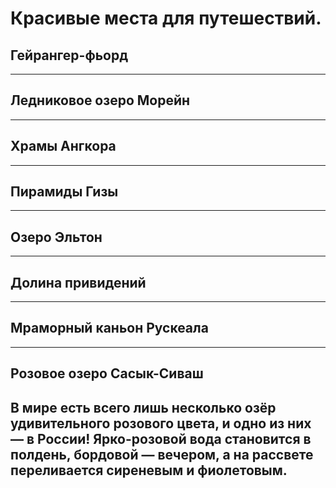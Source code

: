 # Красивые места для путешествий.

## **Гейрангер-фьорд**

---

## **Ледниковое озеро Морейн**


------

## **Храмы Ангкора**

---

## **Пирамиды Гизы**


----

## **Озеро Эльтон**


----
## **Долина привидений**

----

## **Мраморный каньон Рускеала**


----
## **Розовое озеро Сасык-Сиваш**
В мире есть всего лишь несколько озёр удивительного розового цвета, и одно из них — в России!
Ярко-розовой вода становится в полдень, бордовой — вечером, а на рассвете переливается сиреневым и фиолетовым.
--

